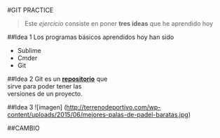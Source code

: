 #GIT PRACTICE

>Este *ejercicio* consiste en poner **tres ideas** que he aprendido hoy

##Idea 1
Los programas básicos aprendidos hoy han sido

* Sublime
* Cmder
* Git

##Idea 2
Git es un [**repositorio**](https://es.wikipedia.org/wiki/Repositorio) que  
sirve para poder tener las  
versiones de un proyecto.

##Idea 3
![imagen] (http://terrenodeportivo.com/wp-content/uploads/2015/06/mejores-palas-de-padel-baratas.jpg)

##CAMBIO
